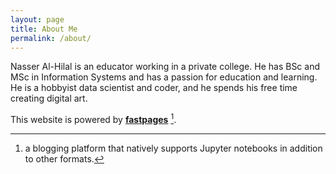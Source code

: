 ```yaml
---
layout: page
title: About Me
permalink: /about/
---
```


Nasser Al-Hilal is an educator working in a private college. He has BSc and MSc in Information Systems and has a passion for education and learning. He is a hobbyist data scientist and coder, and he spends his free time creating digital art. 

This website is powered by **[fastpages](https://github.com/fastai/fastpages)** [^1].



[^1]:a blogging platform that natively supports Jupyter notebooks in addition to other formats.
